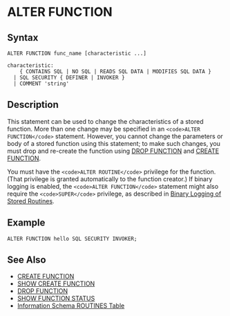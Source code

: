 
# ALTER FUNCTION

## Syntax


```
ALTER FUNCTION func_name [characteristic ...]

characteristic:
    { CONTAINS SQL | NO SQL | READS SQL DATA | MODIFIES SQL DATA }
  | SQL SECURITY { DEFINER | INVOKER }
  | COMMENT 'string'
```


## Description


This statement can be used to change the characteristics of a stored
function. More than one change may be specified in an `<code>ALTER FUNCTION</code>`
statement. However, you cannot change the parameters or body of a
stored function using this statement; to make such changes, you must
drop and re-create the function using [DROP FUNCTION](../../../../../server-usage/programming-customizing-mariadb/stored-routines/stored-functions/drop-function.md) and [CREATE FUNCTION](../create/create-function.md).


You must have the `<code>ALTER ROUTINE</code>` privilege for the function. (That
privilege is granted automatically to the function creator.) If binary
logging is enabled, the `<code>ALTER FUNCTION</code>` statement might also require
the `<code>SUPER</code>` privilege, as described in [Binary Logging of Stored Routines](../../../../../server-usage/programming-customizing-mariadb/stored-routines/binary-logging-of-stored-routines.md).


## Example


```
ALTER FUNCTION hello SQL SECURITY INVOKER;
```

## See Also


* [CREATE FUNCTION](../create/create-function.md)
* [SHOW CREATE FUNCTION](../../administrative-sql-statements/show/show-create-function.md)
* [DROP FUNCTION](../../../../../server-usage/programming-customizing-mariadb/stored-routines/stored-functions/drop-function.md)
* [SHOW FUNCTION STATUS](../../administrative-sql-statements/show/show-function-status.md)
* [Information Schema ROUTINES Table](../../administrative-sql-statements/system-tables/information-schema/information-schema-tables/information-schema-routines-table.md)

